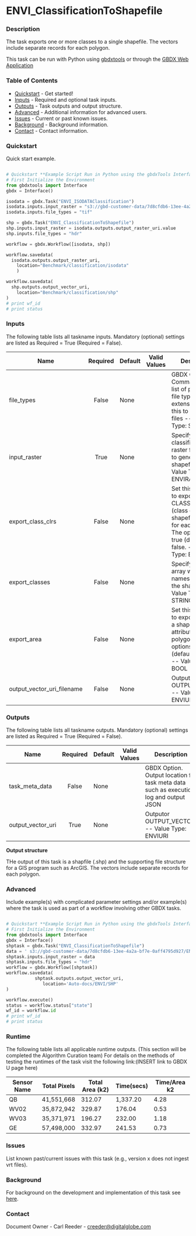 # ENVI_ClassificationToShapefile

### Description
The task exports one or more classes to a single shapefile. The vectors include separate records for each polygon.

This task can be run with Python using [gbdxtools](https://github.com/DigitalGlobe/gbdxtools) or through the [GBDX Web Application](https://gbdx.geobigdata.io/materials/)

### Table of Contents
 * [Quickstart](#quickstart) - Get started!
 * [Inputs](#inputs) - Required and optional task inputs.
 * [Outputs](#outputs) - Task outputs and output structure.
 * [Advanced](#advanced) - Additional information for advanced users.
 * [Issues](#issues) - Current or past known issues.
 * [Background](#background) - Background information.
 * [Contact](#contact) - Contact information.

### Quickstart
Quick start example.

```python

# Quickstart **Example Script Run in Python using the gbdxTools InterfaceExample producing a single band vegetation mask from a tif file.
# First Initialize the Environment
from gbdxtools import Interface
gbdx = Interface()

isodata = gbdx.Task("ENVI_ISODATAClassification")
isodata.inputs.input_raster = "s3://gbd-customer-data/7d8cfdb6-13ee-4a2a-bf7e-0aff4795d927/Benchmark/WV2/054876618060_01/"
isodata.inputs.file_types = "tif"

shp = gbdx.Task("ENVI_ClassificationToShapefile")
shp.inputs.input_raster = isodata.outputs.output_raster_uri.value
shp.inputs.file_types = "hdr"

workflow = gbdx.Workflow([isodata, shp])

workflow.savedata(
  isodata.outputs.output_raster_uri,
    location="Benchmark/classification/isodata"
    )

workflow.savedata(
  shp.outputs.output_vector_uri,
    location="Benchmark/classification/shp"
)
# print wf_id
# print status
```

### Inputs
The following table lists all taskname inputs.
Mandatory (optional) settings are listed as Required = True (Required = False).

  Name  |  Required  |  Default  |  Valid Values  |  Description  
--------|:----------:|-----------|----------------|---------------
file_types|False|None| |GBDX Option. Comma seperated list of permitted file type extensions. Use this to filter input files -- Value Type: STRING
input_raster|True|None| |Specify a classification raster from which to generate a shapefile. -- Value Type: ENVIRASTER
export_class_clrs|False|None| |Set this property to export CLASS_CLRS (class colors) as a shapefile attribute for each polygon. The options are true (default) or false. -- Value Type: BOOL
export_classes|False|None| |Specify a string array with class names to export to the shapefile. -- Value Type: STRING
export_area|False|None| |Set this property to export AREA as a shapefile attribute for each polygon. The options are true (default) or false. -- Value Type: BOOL
output_vector_uri_filename|False|None| |Outputor OUTPUT_VECTOR. -- Value Type: ENVIURI

### Outputs
The following table lists all taskname outputs.
Mandatory (optional) settings are listed as Required = True (Required = False).

  Name  |  Required  |  Default  |  Valid Values  |  Description  
--------|:----------:|-----------|----------------|---------------
task_meta_data|False|None| |GBDX Option. Output location for task meta data such as execution log and output JSON
output_vector_uri|True|None| |Outputor OUTPUT_VECTOR. -- Value Type: ENVIURI

**Output structure**

THe output of this task is a shapfile (.shp) and the supporting file structure for a GIS program such as ArcGIS. The vectors include separate records for each polygon.


### Advanced
Include example(s) with complicated parameter settings and/or example(s) where the task is used as part of a workflow involving other GBDX tasks.

```python

# Quickstart **Example Script Run in Python using the gbdxTools InterfaceExample producing a single band vegetation mask from a tif file.
# First Initialize the Environment
from gbdxtools import Interface
gbdx = Interface()
shptask = gbdx.Task("ENVI_ClassificationToShapefile")
data = ' s3://gbd-customer-data/7d8cfdb6-13ee-4a2a-bf7e-0aff4795d927/ENVI/classification/classification_name.hdr'
shptask.inputs.input_raster = data
shptask.inputs.file_types = "hdr"
workflow = gbdx.Workflow([shptask])
workflow.savedata(
	       shptask.outputs.output_vector_uri,
	          location='Auto-docs/ENVI/SHP'
)

workflow.execute()
status = workflow.status["state"]
wf_id = workflow.id
# print wf_id
# print status
```

### Runtime

The following table lists all applicable runtime outputs. (This section will be completed the Algorithm Curation team)
For details on the methods of testing the runtimes of the task visit the following link:(INSERT link to GBDX U page here)

  Sensor Name  |  Total Pixels  |  Total Area (k2)  |  Time(secs)  |  Time/Area k2
--------|:----------:|-----------|----------------|---------------
QB | 41,551,668 | 312.07 | 1,337.20 | 4.28 |
WV02|35,872,942|329.87|176.04 | 0.53|
WV03|35,371,971|196.27| 232.00|1.18 |
GE| 57,498,000|332.97|241.53 | 0.73|


### Issues
List known past/current issues with this task (e.g., version x does not ingest vrt files).


### Background
For background on the development and implementation of this task see [here](http://www.harrisgeospatial.com/docs/ENVIClassificationToShapefileTask.html).


### Contact
Document Owner - Carl Reeder - creeder@digitalglobe.com
